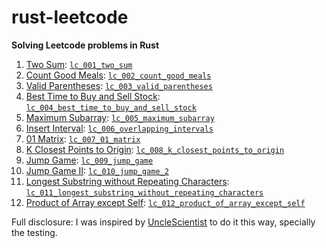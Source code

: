 # rust-leetcode

**Solving Leetcode problems in Rust**

1. [Two Sum](https://leetcode.com/problems/two-sum/): [`lc_001_two_sum`](https://github.com/krshrimali/rust-leetcode/blob/main/src/lc_001_two_sum.rs)
2. [Count Good Meals](https://leetcode.com/problems/count-good-meals): [`lc_002_count_good_meals`](https://github.com/krshrimali/rust-leetcode/blob/main/src/lc_002_count_good_meals.rs)
3. [Valid Parentheses](https://leetcode.com/problems/valid-parentheses/): [`lc_003_valid_parentheses`](https://github.com/krshrimali/rust-leetcode/blob/main/src/lc_003_valid_parentheses.rs)
4. [Best Time to Buy and Sell Stock](https://leetcode.com/problems/best-time-to-buy-and-sell-stock/): [`lc_004_best_time_to_buy_and_sell_stock`](https://github.com/krshrimali/rust-leetcode/blob/main/src/lc_004_best_time_to_buy_and_sell_stock.rs)
5. [Maximum Subarray](https://leetcode.com/problems/maximum-subarray/): [`lc_005_maximum_subarray`](https://github.com/krshrimali/rust-leetcode/blob/main/src/lc_005_maximum_subarray.rs)
6. [Insert Interval](https://leetcode.com/problems/insert-interval/): [`lc_006_overlapping_intervals`](https://github.com/krshrimali/rust-leetcode/blob/main/src/lc_006_overlapping_intervals.rs)
7. [01 Matrix](https://leetcode.com/problems/01-matrix/): [`lc_007_01_matrix`](https://github.com/krshrimali/rust-leetcode/blob/main/src/lc_007_01_matrix.rs)
8. [K Closest Points to Origin](https://leetcode.com/problems/k-closest-points-to-origin/): [`lc_008_k_closest_points_to_origin`](https://github.com/krshrimali/rust-leetcode/blob/main/src/lc_008_k_closest_points_to_origin.rs)
9. [Jump Game](https://leetcode.com/problems/jump-game/): [`lc_009_jump_game`](https://github.com/krshrimali/rust-leetcode/blob/main/src/lc_009_jump_game.rs)
10. [Jump Game II](https://leetcode.com/problems/jump-game-ii/): [`lc_010_jump_game_2`](https://github.com/krshrimali/rust-leetcode/blob/main/src/lc_010_jump_game_2.rs)
11. [Longest Substring without Repeating Characters](https://leetcode.com/problems/longest-substring-without-repeating-characters/): [`lc_011_longest_substring_without_repeating_characters`](https://github.com/krshrimali/rust-leetcode/blob/main/src/lc_011_longest_substring_without_repeating_characters.rs)
12. [Product of Array except Self](https://leetcode.com/problems/product-of-array-except-self): [`lc_012_product_of_array_except_self`](https://github.com/krshrimali/rust-leetcode/blob/main/src/lc_012_product_of_array_except_self.rs)

Full disclosure: I was inspired by [UncleScientist](https://www.youtube.com/c/UncleScientist) to do it this way, specially the testing.
